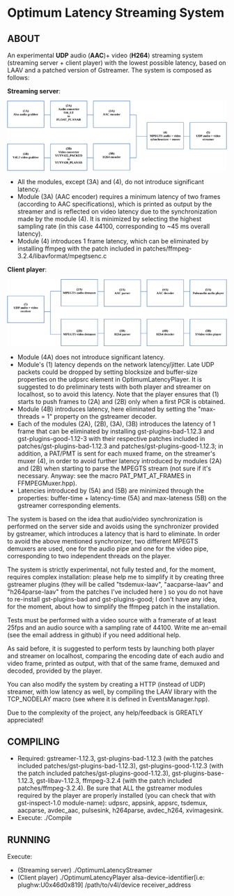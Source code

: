 # Optimum Latency Streaming System

## ABOUT

An experimental **UDP** audio (**AAC**)+ video (**H264**) streaming system (streaming server + client player) with the lowest possible latency, based on LAAV and a patched version of Gstreamer.
The system is composed as follows:

**Streaming server**:


![Image](olss-server.png)

* All the modules, except (3A) and (4), do not introduce significant latency.
* Module (3A) (AAC encoder) requires a minimum latency of two frames (according to AAC specifications), which is printed as output by the streamer and is reflected on video latency due to the synchronization made by the module (4). It is minimized by selecting the highest sampling rate (in this case 44100, corresponding to ~45 ms overall latency).
* Module (4) introduces 1 frame latency, which can be eliminated by installing ffmpeg with the patch included in patches/ffmpeg-3.2.4/libavformat/mpegtsenc.c

**Client player**:

![Image](olss-player.png)

* Module (4A) does not introduce significant latency.
* Module's (1) latency depends on the network latency/jitter. Late UDP packets could be dropped by setting blocksize and buffer-size properties on the udpsrc element in OptimumLatencyPlayer. It is suggested to do preliminary tests with both player and streamer on localhost, so to avoid this latency. Note that the player ensures that (1) starts to push frames to (2A) and (2B) only when a first PCR is obtained.
* Module (4B) introduces latency, here eliminated by setting the "max-threads = 1" property on the gstreamer decoder.
* Each of the modules (2A), (2B), (3A), (3B) introduces the latency of 1 frame that can be eliminated by installing gst-plugins-bad-1.12.3 and gst-plugins-good-1.12-3 with their respective patches included in patches/gst-plugins-bad-1.12.3 and patches/gst-plugins-good-1.12.3; in addition, a PAT/PMT is sent for each muxed frame, on the streamer's muxer (4), in order to avoid further latency introduced by modules (2A) and (2B) when starting to parse the MPEGTS stream (not sure if it's necessary. Anyway: see the macro PAT_PMT_AT_FRAMES in FFMPEGMuxer.hpp).
* Latencies introduced by (5A) and (5B) are minimized through the properties: buffer-time + latency-time (5A) and max-lateness (5B) on the gstreamer corresponding elements.

The system is based on the idea that audio/video synchronization is performed on the server side and avoids using the synchronizer provided by gstreamer, which introduces a latency that is hard to eliminate. In order to avoid the above mentioned synchronizer, two different MPEGTS demuxers are used, one for the audio pipe and one for the video pipe, corresponding to two independent threads on the player.

The system is strictly experimental, not fully tested and, for the moment, requires complex installation: please help me to simplify it by creating three gstreamer plugins (they will be called "tsdemux-laav", "aacparse-laav" and "h264parse-laav" from the patches I've included here ) so you do not have to re-install gst-plugins-bad and gst-plugins-good; I don't have any idea, for the moment, about how to simplify the ffmpeg patch in the installation.

Tests must be performed with a video source with a framerate of at least 25fps and an audio source with a sampling rate of 44100. Write me an-email (see the email address in github) if you need additional help.

As said before, it is suggested to perform tests by launching both player and streamer on localhost, comparing the encoding date of each audio and video frame, printed as output, with that of the same frame, demuxed and decoded, provided by the player.

You can also modify the system by creating a HTTP (instead of UDP) streamer, with low latency as well, by compiling the LAAV library with the TCP_NODELAY macro (see where it is defined in EventsManager.hpp).

Due to the complexity of the project, any help/feedback is GREATLY appreciated!

## COMPILING 

* Required: gstreamer-1.12.3, gst-plugins-bad-1.12.3 (with the patches included patches/gst-plugins-bad-1.12.3), gst-plugins-good-1.12.3 (with the patch included patches/gst-plugins-good-1.12.3), gst-plugins-base-1.12.3, gst-libav-1.12.3, ffmpeg-3.2.4 (with the patch included patches/ffmpeg-3.2.4).
Be sure that ALL the gstreamer modules required by the player are properly installed (you can check that with gst-inspect-1.0 module-name): udpsrc, appsink, appsrc, tsdemux, aacparse, avdec_aac, pulsesink, h264parse, avdec_h264, xvimagesink.
* Execute: ./Compile

## RUNNING

Execute:
* (Streaming server)
./OptimumLatencyStreamer
* (Client player)
./OptimumLatencyPlayer alsa-device-identifier[i.e: plughw:U0x46d0x819] /path/to/v4l/device receiver_address
